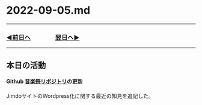 # 2022-09-05.md
  
---
### [◀️前日へ](https://github.com/yuasys/chatty-journal/blob/main/2022/09/2022-09-04.md)&emsp;&emsp;&emsp;&emsp;[翌日へ▶️](https://github.com/yuasys/chatty-journal/blob/main/2022/09/2022-09-06.md)
---

## 本日の活動
#### Github [音楽祭リポジトリ](https://github.com/yuasys/ongakusai)の更新
JimdoサイトのWordpress化に関する最近の知見を追記した。
